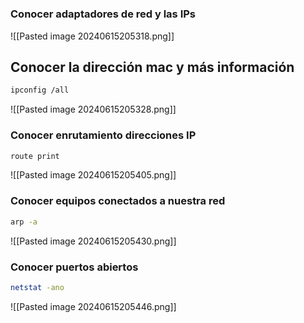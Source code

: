 #
### Conocer adaptadores de red y las IPs
![[Pasted image 20240615205318.png]]

## Conocer la dirección mac y más información
```bash
ipconfig /all
```

![[Pasted image 20240615205328.png]]

### Conocer enrutamiento direcciones IP
```bash
route print
```

![[Pasted image 20240615205405.png]]
### Conocer equipos conectados a nuestra red
```bash
arp -a
```

![[Pasted image 20240615205430.png]]
### Conocer puertos abiertos
```bash
netstat -ano
```

![[Pasted image 20240615205446.png]]
